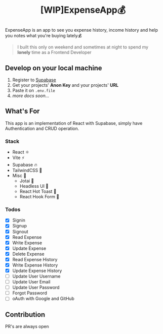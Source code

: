 # <p align="center">**[WIP]ExpenseApp💰**</p>

ExpenseApp is an app to see you expense history, income history and help you notes what you're buying lately💰

> I built this only on weekend and sometimes at night to spend my **lonely** time as a Frontend Developer

## Develop on your local machine

1. Register to [Supabase](https://supabase.com)
2. Get your projects' **Anon Key** and your projects' **URL**
3. Paste it on `.env.file`
4. _more docs soon..._

## What's For

This app is an implementation of React with Supabase, simply have Authentication and CRUD operation.

### Stack

- React ⚛️
- Vite ⚡
- Supabase 🔥
- TailwindCSS 💨
- Misc 🔌
  - Jotai 👻
  - Headless UI 🔋
  - React Hot Toast 🔔
  - React Hook Form 📃

### Todos

- [x] Signin
- [x] Signup
- [x] Signout
- [x] Read Expense
- [x] Write Expense
- [x] Update Expense
- [x] Delete Expense
- [x] Read Expense History
- [x] Write Expense History
- [x] Update Expense History
- [ ] Update User Username
- [ ] Update User Email
- [ ] Update User Password
- [ ] Forgot Password
- [ ] oAuth with Google and GitHub

## Contribution

PR's are always open
